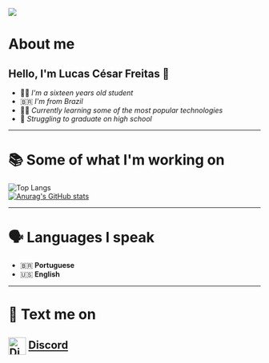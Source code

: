![](https://visitor-badge.laobi.icu/badge?page_id=lucascesar918.CharalambosIoannou)

# About me
  ## Hello, I'm **Lucas César Freitas** 👋
  
  - 🧑‍🎓 *I'm a sixteen years old student*
  - 🇧🇷 *I'm from Brazil*
  - 👨‍💻 *Currently learning some of the most popular technologies*
  - 🤯 *Struggling to graduate on high school*
  
---

# 📚 Some of what I'm working on
  ![Top Langs](https://github-readme-stats.vercel.app/api/top-langs/?username=lucascesar918&theme=tokyonight)<br>
  [![Anurag's GitHub stats](https://github-readme-stats.vercel.app/api?username=lucascesar918)](https://github.com/anuraghazra/github-readme-stats)

---

# 🗣️ Languages I speak

 - 🇧🇷 **Portuguese**
 - 🇺🇸 **English**

---

# 💬 Text me on

 ## <img id="discordImg" align="center" alt="Discord" width="35px" src="https://logodownload.org/wp-content/uploads/2017/11/discord-logo-icone.png"> **[Discord]**

[Discord]: https://discordapp.com/users/235805278023581697
